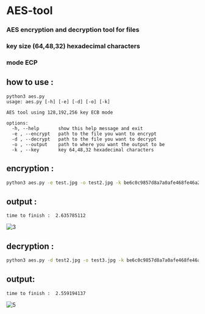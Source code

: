 # AES-tool  
### AES encryption and decryption tool for files
### key size (64,48,32) hexadecimal characters
### mode ECP



## how to use :
```
python3 aes.py
usage: aes.py [-h] [-e] [-d] [-o] [-k]

AES tool using 128,192,256 key ECB mode

options:
  -h, --help       show this help message and exit
  -e , --encrypt   path to the file you want to encrypt
  -d , --decrypt   path to the file you want to decrypt
  -o , --output    path to where you want the output to be
  -k , --key       key 64,48,32 hexadecimal characters
```

## encryption : 
```bash
python3 aes.py -e test.jpg -o test2.jpg -k be6c0c9857d8a7a0afe468fe46a2141a6c8d13e2592dadad4200e2913c357587
```
## output :
```
time to finish :  2.635785112
```
![3](https://user-images.githubusercontent.com/57776872/226442857-7b4f0d61-29ef-4fb1-b069-3cc9aa17948d.png)


## decryption : 
```bash
python3 aes.py -d test2.jpg -o test3.jpg -k be6c0c9857d8a7a0afe468fe46a2141a6c8d13e2592dadad4200e2913c357587
```

## output:
```
time to finish :  2.559194137
```
![5](https://user-images.githubusercontent.com/57776872/226442959-821867c1-9945-4be1-97da-cb64474fbd50.png)
